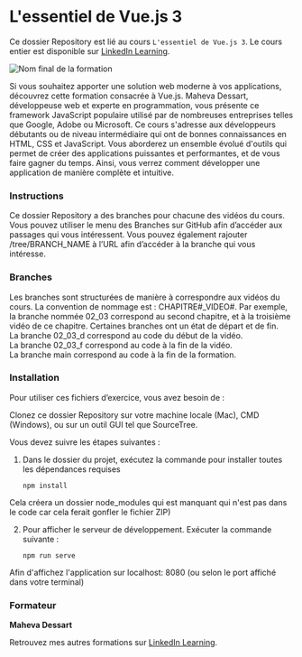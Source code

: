 # L'essentiel de Vue.js 3

Ce dossier Repository est lié au cours `L'essentiel de Vue.js 3`. Le cours entier est disponible sur [LinkedIn Learning][lil-course-url].

![Nom final de la formation][lil-thumbnail-url]

Si vous souhaitez apporter une solution web moderne à vos applications, découvrez cette formation consacrée à Vue.js. Maheva Dessart, développeuse web et experte en programmation, vous présente ce framework JavaScript populaire utilisé par de nombreuses entreprises telles que Google, Adobe ou Microsoft. Ce cours s'adresse aux développeurs débutants ou de niveau intermédiaire qui ont de bonnes connaissances en HTML, CSS et JavaScript. Vous aborderez un ensemble évolué d'outils qui permet de créer des applications puissantes et performantes, et de vous faire gagner du temps. Ainsi, vous verrez comment développer une application de manière complète et intuitive.

### Instructions 

Ce dossier Repository a des branches pour chacune des vidéos du cours. Vous pouvez utiliser le menu des Branches sur GitHub afin d’accéder aux passages qui vous intéressent. Vous pouvez également rajouter /tree/BRANCH_NAME à l’URL afin d’accéder à la branche qui vous intéresse. 

### Branches 

Les branches sont structurées de manière à correspondre aux vidéos du cours. La convention de nommage est : CHAPITRE#_VIDEO#. 
Par exemple, la branche nommée 02_03 correspond au second chapitre, et à la troisième vidéo de ce chapitre. Certaines branches ont un état de départ et de fin.  
La branche 02_03_d correspond au code du début de la vidéo.  
La branche 02_03_f correspond au code à la fin de la vidéo.  
La branche main correspond au code à la fin de la formation. 

### Installation 

Pour utiliser ces fichiers d’exercice, vous avez besoin de : 

Clonez ce dossier Repository sur votre machine locale (Mac), CMD (Windows), ou sur un outil GUI tel que SourceTree. 

Vous devez suivre les étapes suivantes :

1. Dans le dossier du projet, exécutez la commande pour installer toutes les dépendances requises

    ```
    npm install
    ```

Cela créera un dossier node_modules qui est manquant qui n'est pas dans le code car cela ferait gonfler le fichier ZIP)

2. Pour afficher le serveur de développement. Exécuter la commande suivante :

    ```
    npm run serve
    ```

Afin d'affichez l'application sur localhost: 8080 (ou selon le port affiché dans votre terminal)

### Formateur

**Maheva Dessart**

Retrouvez mes autres formations sur [LinkedIn Learning][lil-URL-trainer].

[lil-course-url]: https://www.linkedin.com/learning/l-essentiel-de-vue-js-3
[lil-thumbnail-url]: https://media.licdn.com/dms/image/C4D0DAQE8kl689yURcQ/learning-public-crop_675_1200/0/1605012675335?e=1668157200&v=beta&t=7RoVryTbihqDHL8mpRhkj54t0j5c3fBBa-qyp830WCo
[lil-URL-trainer]: https://www.linkedin.com/learning/instructors/maheva-dessart
